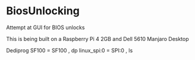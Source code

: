 # BiosUnlocking
Attempt at GUI for BIOS unlocks

This is being built on a Raspberry Pi 4 2GB and Dell 5610 Manjaro Desktop

Dediprog SF100 = SF100 , dp
linux_spi:0 = SPI:0 , ls
